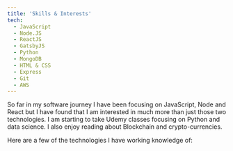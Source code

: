 ```yaml
---
title: 'Skills & Interests'
tech:
  - JavaScript
  - Node.JS
  - ReactJS
  - GatsbyJS
  - Python
  - MongoDB
  - HTML & CSS
  - Express
  - Git
  - AWS
---
```


So far in my software journey I have been focusing on JavaScript, Node and React but I have found that I am interested in much more than just those two technologies. I am starting to take Udemy classes focusing on Python and data science. I also enjoy reading about Blockchain and crypto-currencies.

Here are a few of the technologies I have working knowledge of:
